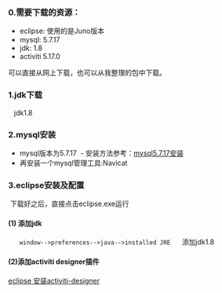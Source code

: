 ### 0.需要下载的资源：
+ eclipse: 使用的是Juno版本
+ mysql: 5.7.17
+ jdk: 1.8
+ activiti 5.17.0

可以直接从网上下载，也可以从我整理的包中下载。

### 1.jdk下载
    jdk1.8
### 2.mysql安装
+ mysql版本为5.7.17
  - 安装方法参考：[mysql5.7.17安装](http://note.youdao.com/share/?id=149cc072c6afa5b5a05538ddbe488f7c&type=note#/)
+ 再安装一个mysql管理工具:Navicat
### 3.eclipse安装及配置
  下载好之后，直接点击eclipse.exe运行
#### (1) 添加jdk
     ` window-->preferences-->java-->installed JRE`      添加jdk1.8
#### (2)添加activiti designer插件
 [eclipse 安装activiti-designer](http://blog.csdn.net/jenyzhang/article/details/76598824)


      
 


